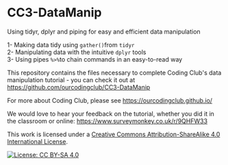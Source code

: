 # CC3-DataManip
Using tidyr, dplyr and piping for easy and efficient data manipulation

1- Making data tidy using `gather()`from `tidyr` <br>
2- Manipulating data with the intuitive `dplyr` tools <br>
3- Using pipes `%>%`to chain commands in an easy-to-read way <br>

This repository contains the files necessary to complete Coding Club's data manipulation tutorial - you can check it out at https://github.com/ourcodingclub/CC3-DataManip

For more about Coding Club, please see https://ourcodingclub.github.io/

We would love to hear your feedback on the tutorial, whether you did it in the classroom or online: 
https://www.surveymonkey.co.uk/r/9QHFW33

This work is licensed under a [Creative Commons Attribution-ShareAlike 4.0 International License](https://creativecommons.org/licenses/by-sa/4.0/).

[![License: CC BY-SA 4.0](https://licensebuttons.net/l/by-sa/4.0/80x15.png)](https://creativecommons.org/licenses/by-sa/4.0/)

